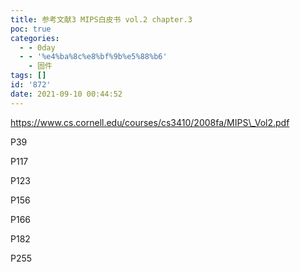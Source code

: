 ```yaml
---
title: 参考文献3 MIPS白皮书 vol.2 chapter.3
poc: true
categories:
  - - 0day
  - - '%e4%ba%8c%e8%bf%9b%e5%88%b6'
    - 固件
tags: []
id: '872'
date: 2021-09-10 00:44:52
---
```


https://www.cs.cornell.edu/courses/cs3410/2008fa/MIPS\_Vol2.pdf

P39

P117

P123

P156

P166

P182

P255